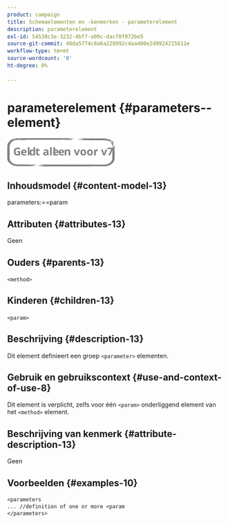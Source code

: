 ```yaml
---
product: campaign
title: Schemaelementen en -kenmerken - parameterelement
description: parameterelement
exl-id: 54538c3e-3232-4bf7-a09c-dacf0f072be5
source-git-commit: 40da5774c8a6a228992c4aa400e2d9924215611e
workflow-type: tm+mt
source-wordcount: '0'
ht-degree: 0%

---
```


# parameterelement {#parameters--element}

![](../../../assets/v7-only.svg)

## Inhoudsmodel {#content-model-13}

parameters:==param

## Attributen {#attributes-13}

Geen

## Ouders {#parents-13}

`<method>`

## Kinderen {#children-13}

`<param>`

## Beschrijving {#description-13}

Dit element definieert een groep `<parameter>`  elementen.

## Gebruik en gebruikscontext {#use-and-context-of-use-8}

Dit element is verplicht, zelfs voor één `<param>` onderliggend element van het `<method>`  element.

## Beschrijving van kenmerk {#attribute-description-13}

Geen

## Voorbeelden {#examples-10}

```
<parameters
... //definition of one or more <param
</parameters>
```
